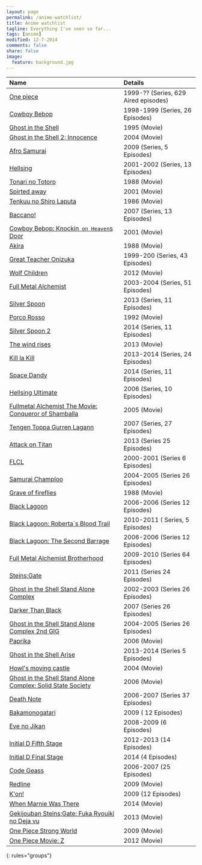 ```yaml
---
layout: page
permalink: /anime-watchlist/
title: Anime watchlist
tagline: Everything I've seen so far...
tags: [anime]
modified: 12-7-2014
comments: false
share: false
image:
  feature: background.jpg
---
```


| Name    | Details |
|:--------|:--------|
| [One piece](http://anidb.net/perl-bin/animedb.pl?show=anime&aid=69)   | 1999-?? (Series, 629 Aired episodes)  |
| [Cowboy Bebop](http://anidb.net/perl-bin/animedb.pl?show=anime&aid=23)| 1998-1999 (Series, 26 Episodes)   |
| [Ghost in the Shell](http://anidb.net/perl-bin/animedb.pl?show=anime&aid=61)| 1995 (Movie)   |
| [Ghost in the Shell 2: Innocence](http://anidb.net/perl-bin/animedb.pl?show=anime&aid=890) | 2004 (Movie) |
| [Afro Samurai](http://anidb.net/perl-bin/animedb.pl?show=anime&aid=2656)     | 2009 (Series, 5 Episodes) |
| [Hellsing](http://anidb.net/perl-bin/animedb.pl?show=anime&aid=32)  | 2001-2002 (Series, 13 Episodes)   |
| [Tonari no Totoro](http://anidb.net/perl-bin/animedb.pl?show=anime&aid=303) | 1988 (Movie) |
| [Spirted away](http://anidb.net/perl-bin/animedb.pl?show=anime&aid=112) | 2001 (Movie) |
| [Tenkuu no Shiro Laputa](http://anidb.net/perl-bin/animedb.pl?show=anime&aid=331) | 1986 (Movie) |
| [Baccano!](http://anidb.net/perl-bin/animedb.pl?show=anime&aid=4897) | 2007 (Series, 13 Episodes) |
| [Cowboy Bebop: Knockin` on Heaven`s Door](http://anidb.net/perl-bin/animedb.pl?show=anime&aid=219) | 2001 (Movie) |
| [Akira](http://anidb.net/perl-bin/animedb.pl?show=anime&aid=28) | 1988 (Movie) |
| [Great Teacher Onizuka](http://anidb.net/perl-bin/animedb.pl?show=anime&aid=191) | 1999-200 (Series, 43 Episodes) |
| [Wolf Children](http://anidb.net/perl-bin/animedb.pl?show=anime&aid=8832) | 2012 (Movie) |
| [Full Metal Alchemist](http://anidb.net/perl-bin/animedb.pl?show=anime&aid=979) | 2003-2004 (Series, 51 Episodes) |
| [Silver Spoon](http://anidb.net/perl-bin/animedb.pl?show=anime&aid=9606) | 2013 (Series, 11 Episodes) |
| [Porco Rosso](http://anidb.net/perl-bin/animedb.pl?show=anime&aid=306) | 1992 (Movie) |
| [Silver Spoon 2](http://anidb.net/perl-bin/animedb.pl?show=anime&aid=9968) | 2014 (Series, 11 Episodes) |
| [The wind rises](http://anidb.net/perl-bin/animedb.pl?show=anime&aid=9514) | 2013 (Movie) |
| [Kill la Kill](http://anidb.net/perl-bin/animedb.pl?show=anime&aid=9875) | 2013-2014 (Series, 24 Episodes)  |
| [Space Dandy](http://anidb.net/perl-bin/animedb.pl?show=anime&aid=10027) | 2014 (Series, 11 Episodes) |
| [Hellsing Ultimate](http://anidb.net/perl-bin/animedb.pl?show=anime&aid=3296) | 2006 (Series, 10 Episodes) |
| [Fullmetal Alchemist The Movie: Conqueror of Shamballa](http://anidb.net/perl-bin/animedb.pl?show=anime&aid=2359) | 2005 (Movie) |
| [Tengen Toppa Gurren Lagann](http://anidb.net/perl-bin/animedb.pl?show=anime&aid=4575) | 2007 (Series, 27 Episodes) |
| [Attack on Titan](http://anidb.net/perl-bin/animedb.pl?show=anime&aid=9541) |  2013 (Series 25 Episodes) |
| [FLCL](http://anidb.net/perl-bin/animedb.pl?show=anime&aid=117)| 2000-2001 (Series 6 Episodes) |
| [Samurai Champloo](http://anidb.net/perl-bin/animedb.pl?show=anime&aid=1543)| 2004-2005 (Series 26 Episodes) |
| [Grave of fireflies](http://anidb.net/perl-bin/animedb.pl?show=anime&aid=332) | 1988 (Movie) |
| [Black Lagoon](http://anidb.net/perl-bin/animedb.pl?show=anime&aid=3395) | 2006-2006  (Series 12 Episodes) | 
| [Black Lagoon: Roberta`s Blood Trail](http://anidb.net/perl-bin/animedb.pl?show=anime&aid=6645) | 2010-2011 ( Series, 5 Episodes) |
| [Black Lagoon: The Second Barrage](http://anidb.net/perl-bin/animedb.pl?show=anime&aid=4597) | 2006-2006 (Series 12 Episodes) |
| [Full Metal Alchemist Brotherhood](http://anidb.net/perl-bin/animedb.pl?show=anime&aid=6107) | 2009-2010 (Series 64 Episodes) |
| [Steins;Gate](http://anidb.net/perl-bin/animedb.pl?show=anime&aid=7729) | 2011 (Series 24 Episodes) |
| [Ghost in the Shell Stand Alone Complex](http://anidb.net/perl-bin/animedb.pl?show=anime&aid=247) | 2002-2003 (Series 26 Episodes) |
| [Darker Than Black](http://anidb.net/perl-bin/animedb.pl?show=anime&aid=4906) | 2007 (Series 26 Episodes) |
| [Ghost in the Shell Stand Alone Complex 2nd GIG](http://anidb.net/perl-bin/animedb.pl?show=anime&aid=1176) | 2004-2005 (Series 26 Episodes) |
| [Paprika](http://anidb.net/perl-bin/animedb.pl?show=anime&aid=4191) | 2006 (Movie) |
| [Ghost in the Shell Arise](http://anidb.net/perl-bin/animedb.pl?show=anime&aid=9658) | 2013-2014 (Series 5 Episodes) |
| [Howl's moving castle](http://anidb.net/perl-bin/animedb.pl?show=anime&aid=1218) | 2004 (Movie) |
| [Ghost in the Shell Stand Alone Complex: Solid State Society](http://anidb.net/perl-bin/animedb.pl?show=anime&aid=4414) | 2006 (Movie) |
| [Death Note](http://anidb.net/perl-bin/animedb.pl?show=anime&aid=4563) | 2006-2007 (Series 37 Episodes) |
| [Bakamonogatari](http://anidb.net/perl-bin/animedb.pl?show=anime&aid=6327) | 2009 ( 12 Episodes) |
| [Eve no Jikan](http://anidb.net/perl-bin/animedb.pl?show=anime&aid=5132) | 2008-2009 (6 Episodes) |
| [Initial D Fifth Stage](http://anidb.net/perl-bin/animedb.pl?show=anime&aid=9344) | 2012-2013 (14 Episodes) |
| [Initial D Final Stage](http://anidb.net/perl-bin/animedb.pl?show=anime&aid=10486) | 2014 (4 Episodes) |
| [Code Geass](http://anidb.net/perl-bin/animedb.pl?show=anime&aid=4521) | 2006-2007 (25 Episodes) |
| [Redline](http://anidb.net/perl-bin/animedb.pl?show=anime&aid=6529) | 2009 (Movie) |
| [K'on!](http://anidb.net/perl-bin/animedb.pl?show=anime&aid=6257) | 2009 (12 Episodes) |
| [When Marnie Was There](http://anidb.net/perl-bin/animedb.pl?show=anime&aid=10313) | 2014 (Movie) |
| [Gekijouban Steins;Gate: Fuka Ryouiki no Deja vu](http://anidb.net/perl-bin/animedb.pl?show=anime&aid=8655) | 2013 (Movie) |
| [One Piece Strong World](http://anidb.net/perl-bin/animedb.pl?show=anime&aid=6537) | 2009 (Movie) |
| [One Piece Movie: Z](http://anidb.net/perl-bin/animedb.pl?show=anime&aid=8940) | 2012 (Movie) |
{: rules="groups"}
